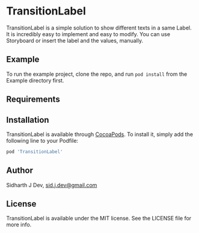 # TransitionLabel

TransitionLabel is a simple solution to show different texts in a same Label. It is incredibly easy to implement and easy to modify. You can use Storyboard or insert the label and the values, manually.

## Example

To run the example project, clone the repo, and run `pod install` from the Example directory first.

## Requirements

## Installation

TransitionLabel is available through [CocoaPods](https://cocoapods.org). To install
it, simply add the following line to your Podfile:

```ruby
pod 'TransitionLabel'
```

## Author

Sidharth J Dev, sid.j.dev@gmail.com

## License

TransitionLabel is available under the MIT license. See the LICENSE file for more info.

